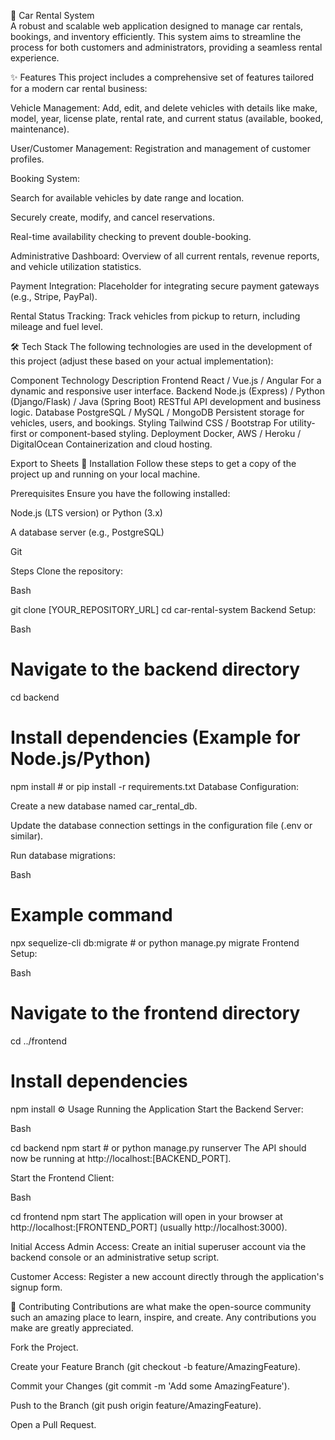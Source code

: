🚗 Car Rental System<br>
A robust and scalable web application designed to manage car rentals, bookings, and inventory efficiently. This system aims to streamline the process for both customers and administrators, providing a seamless rental experience.

✨ Features
This project includes a comprehensive set of features tailored for a modern car rental business:

Vehicle Management: Add, edit, and delete vehicles with details like make, model, year, license plate, rental rate, and current status (available, booked, maintenance).

User/Customer Management: Registration and management of customer profiles.

Booking System:

Search for available vehicles by date range and location.

Securely create, modify, and cancel reservations.

Real-time availability checking to prevent double-booking.

Administrative Dashboard: Overview of all current rentals, revenue reports, and vehicle utilization statistics.

Payment Integration: Placeholder for integrating secure payment gateways (e.g., Stripe, PayPal).

Rental Status Tracking: Track vehicles from pickup to return, including mileage and fuel level.

🛠️ Tech Stack
The following technologies are used in the development of this project (adjust these based on your actual implementation):

Component	Technology	Description
Frontend	React / Vue.js / Angular	For a dynamic and responsive user interface.
Backend	Node.js (Express) / Python (Django/Flask) / Java (Spring Boot)	RESTful API development and business logic.
Database	PostgreSQL / MySQL / MongoDB	Persistent storage for vehicles, users, and bookings.
Styling	Tailwind CSS / Bootstrap	For utility-first or component-based styling.
Deployment	Docker, AWS / Heroku / DigitalOcean	Containerization and cloud hosting.

Export to Sheets
🚀 Installation
Follow these steps to get a copy of the project up and running on your local machine.

Prerequisites
Ensure you have the following installed:

Node.js (LTS version) or Python (3.x)

A database server (e.g., PostgreSQL)

Git

Steps
Clone the repository:

Bash

git clone [YOUR_REPOSITORY_URL]
cd car-rental-system
Backend Setup:

Bash

# Navigate to the backend directory
cd backend
# Install dependencies (Example for Node.js/Python)
npm install  # or pip install -r requirements.txt
Database Configuration:

Create a new database named car_rental_db.

Update the database connection settings in the configuration file (.env or similar).

Run database migrations:

Bash

# Example command
npx sequelize-cli db:migrate # or python manage.py migrate
Frontend Setup:

Bash

# Navigate to the frontend directory
cd ../frontend
# Install dependencies
npm install
⚙️ Usage
Running the Application
Start the Backend Server:

Bash

cd backend
npm start # or python manage.py runserver
The API should now be running at http://localhost:[BACKEND_PORT].

Start the Frontend Client:

Bash

cd frontend
npm start
The application will open in your browser at http://localhost:[FRONTEND_PORT] (usually http://localhost:3000).

Initial Access
Admin Access: Create an initial superuser account via the backend console or an administrative setup script.

Customer Access: Register a new account directly through the application's signup form.

🤝 Contributing
Contributions are what make the open-source community such an amazing place to learn, inspire, and create. Any contributions you make are greatly appreciated.

Fork the Project.

Create your Feature Branch (git checkout -b feature/AmazingFeature).

Commit your Changes (git commit -m 'Add some AmazingFeature').

Push to the Branch (git push origin feature/AmazingFeature).

Open a Pull Request.


